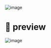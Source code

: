 ![image](https://github.com/user-attachments/assets/fe6d873e-a76c-484c-8313-d63a0b3d6c2d)

# 🍚 preview

![image](https://github.com/user-attachments/assets/be312dc4-079f-4e0d-89e3-022501c182a8)
